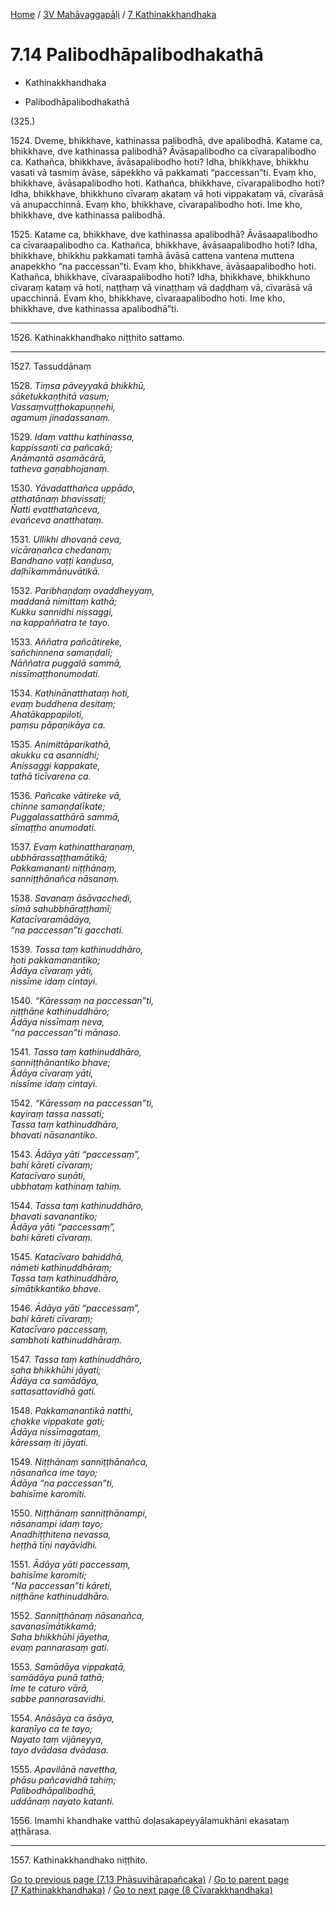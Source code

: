 
[Home](/) / [3V Mahāvaggapāḷi](../../3V.md) / [7 Kathinakkhandhaka](../7.md)

# 7.14 Palibodhāpalibodhakathā

* Kathinakkhandhaka

* Palibodhāpalibodhakathā

(325.)

1524\. Dveme, bhikkhave, kathinassa palibodhā, dve apalibodhā. Katame ca, bhikkhave, dve kathinassa palibodhā? Āvāsapalibodho ca cīvarapalibodho ca. Kathañca, bhikkhave, āvāsapalibodho hoti? Idha, bhikkhave, bhikkhu vasati vā tasmiṃ āvāse, sāpekkho vā pakkamati “paccessan”ti. Evaṃ kho, bhikkhave, āvāsapalibodho hoti. Kathañca, bhikkhave, cīvarapalibodho hoti? Idha, bhikkhave, bhikkhuno cīvaraṃ akataṃ vā hoti vippakataṃ vā, cīvarāsā vā anupacchinnā. Evaṃ kho, bhikkhave, cīvarapalibodho hoti. Ime kho, bhikkhave, dve kathinassa palibodhā.

1525\. Katame ca, bhikkhave, dve kathinassa apalibodhā? Āvāsaapalibodho ca cīvaraapalibodho ca. Kathañca, bhikkhave, āvāsaapalibodho hoti? Idha, bhikkhave, bhikkhu pakkamati tamhā āvāsā cattena vantena muttena anapekkho “na paccessan”ti. Evaṃ kho, bhikkhave, āvāsaapalibodho hoti. Kathañca, bhikkhave, cīvaraapalibodho hoti? Idha, bhikkhave, bhikkhuno cīvaraṃ kataṃ vā hoti, naṭṭhaṃ vā vinaṭṭhaṃ vā daḍḍhaṃ vā, cīvarāsā vā upacchinnā. Evaṃ kho, bhikkhave, cīvaraapalibodho hoti. Ime kho, bhikkhave, dve kathinassa apalibodhā”ti.

---

1526\. Kathinakkhandhako niṭṭhito sattamo.



---

1527\. Tassuddānaṃ



1528\. _Tiṃsa pāveyyakā bhikkhū,_  
_sāketukkaṇṭhitā vasuṃ;_  
_Vassaṃvuṭṭhokapuṇṇehi,_  
_agamuṃ jinadassanaṃ._  


1529\. _Idaṃ vatthu kathinassa,_  
_kappissanti ca pañcakā;_  
_Anāmantā asamācārā,_  
_tatheva gaṇabhojanaṃ._  


1530\. _Yāvadatthañca uppādo,_  
_atthatānaṃ bhavissati;_  
_Ñatti evatthatañceva,_  
_evañceva anatthataṃ._  


1531\. _Ullikhi dhovanā ceva,_  
_vicāraṇañca chedanaṃ;_  
_Bandhano vaṭṭi kaṇḍusa,_  
_daḷhīkammānuvātikā._  


1532\. _Paribhaṇḍaṃ ovaddheyyaṃ,_  
_maddanā nimittaṃ kathā;_  
_Kukku sannidhi nissaggi,_  
_na kappaññatra te tayo._  


1533\. _Aññatra pañcātireke,_  
_sañchinnena samaṇḍalī;_  
_Nāññatra puggalā sammā,_  
_nissīmaṭṭhonumodati._  


1534\. _Kathinānatthataṃ hoti,_  
_evaṃ buddhena desitaṃ;_  
_Ahatākappapiloti,_  
_paṃsu pāpaṇikāya ca._  


1535\. _Animittāparikathā,_  
_akukku ca asannidhi;_  
_Anissaggi kappakate,_  
_tathā ticīvarena ca._  


1536\. _Pañcake vātireke vā,_  
_chinne samaṇḍalīkate;_  
_Puggalassatthārā sammā,_  
_sīmaṭṭho anumodati._  


1537\. _Evaṃ kathinattharaṇaṃ,_  
_ubbhārassaṭṭhamātikā;_  
_Pakkamananti niṭṭhānaṃ,_  
_sanniṭṭhānañca nāsanaṃ._  


1538\. _Savanaṃ āsāvacchedi,_  
_sīmā sahubbhāraṭṭhamī;_  
_Katacīvaramādāya,_  
_“na paccessan”ti gacchati._  


1539\. _Tassa taṃ kathinuddhāro,_  
_hoti pakkamanantiko;_  
_Ādāya cīvaraṃ yāti,_  
_nissīme idaṃ cintayi._  


1540\. _“Kāressaṃ na paccessan”ti,_  
_niṭṭhāne kathinuddhāro;_  
_Ādāya nissīmaṃ neva,_  
_“na paccessan”ti mānaso._  


1541\. _Tassa taṃ kathinuddhāro,_  
_sanniṭṭhānantiko bhave;_  
_Ādāya cīvaraṃ yāti,_  
_nissīme idaṃ cintayi._  


1542\. _“Kāressaṃ na paccessan”ti,_  
_kayiraṃ tassa nassati;_  
_Tassa taṃ kathinuddhāro,_  
_bhavati nāsanantiko._  


1543\. _Ādāya yāti “paccessaṃ”,_  
_bahi kāreti cīvaraṃ;_  
_Katacīvaro suṇāti,_  
_ubbhataṃ kathinaṃ tahiṃ._  


1544\. _Tassa taṃ kathinuddhāro,_  
_bhavati savanantiko;_  
_Ādāya yāti “paccessaṃ”,_  
_bahi kāreti cīvaraṃ._  


1545\. _Katacīvaro bahiddhā,_  
_nāmeti kathinuddhāraṃ;_  
_Tassa taṃ kathinuddhāro,_  
_sīmātikkantiko bhave._  


1546\. _Ādāya yāti “paccessaṃ”,_  
_bahi kāreti cīvaraṃ;_  
_Katacīvaro paccessaṃ,_  
_sambhoti kathinuddhāraṃ._  


1547\. _Tassa taṃ kathinuddhāro,_  
_saha bhikkhūhi jāyati;_  
_Ādāya ca samādāya,_  
_sattasattavidhā gati._  


1548\. _Pakkamanantikā natthi,_  
_chakke vippakate gati;_  
_Ādāya nissīmagataṃ,_  
_kāressaṃ iti jāyati._  


1549\. _Niṭṭhānaṃ sanniṭṭhānañca,_  
_nāsanañca ime tayo;_  
_Ādāya “na paccessan”ti,_  
_bahisīme karomiti._  


1550\. _Niṭṭhānaṃ sanniṭṭhānampi,_  
_nāsanampi idaṃ tayo;_  
_Anadhiṭṭhitena nevassa,_  
_heṭṭhā tīṇi nayāvidhi._  


1551\. _Ādāya yāti paccessaṃ,_  
_bahisīme karomiti;_  
_“Na paccessan”ti kāreti,_  
_niṭṭhāne kathinuddhāro._  


1552\. _Sanniṭṭhānaṃ nāsanañca,_  
_savanasīmātikkamā;_  
_Saha bhikkhūhi jāyetha,_  
_evaṃ pannarasaṃ gati._  


1553\. _Samādāya vippakatā,_  
_samādāya punā tathā;_  
_Ime te caturo vārā,_  
_sabbe pannarasavidhi._  


1554\. _Anāsāya ca āsāya,_  
_karaṇīyo ca te tayo;_  
_Nayato taṃ vijāneyya,_  
_tayo dvādasa dvādasa._  


1555\. _Apavilānā navettha,_  
_phāsu pañcavidhā tahiṃ;_  
_Palibodhāpalibodhā,_  
_uddānaṃ nayato katanti._  


1556\. Imamhi khandhake vatthū doḷasakapeyyālamukhāni ekasataṃ aṭṭhārasa.

---

1557\. Kathinakkhandhako niṭṭhito.



[Go to previous page (7.13 Phāsuvihārapañcaka)](7.13.md) / [Go to parent page (7 Kathinakkhandhaka)](../7.md) / [Go to next page (8 Cīvarakkhandhaka)](../8.md)


